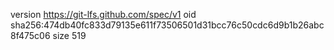 version https://git-lfs.github.com/spec/v1
oid sha256:474db40fc833d79135e611f73506501d31bcc76c50cdc6d9b1b26abc8f475c06
size 519
